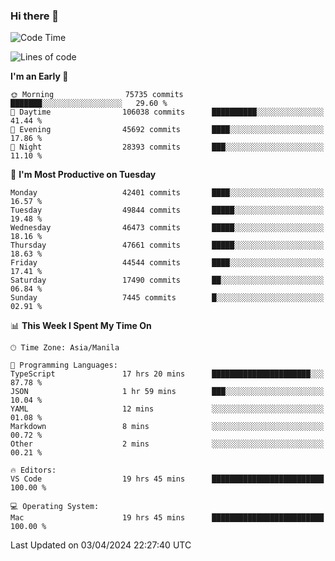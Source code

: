 ### Hi there 👋

<!--START_SECTION:waka-->
![Code Time](http://img.shields.io/badge/Code%20Time-5%2C013%20hrs%2043%20mins-blue)

![Lines of code](https://img.shields.io/badge/From%20Hello%20World%20I%27ve%20Written-116.3%20million%20lines%20of%20code-blue)

**I'm an Early 🐤** 

```text
🌞 Morning                75735 commits       ███████░░░░░░░░░░░░░░░░░░   29.60 % 
🌆 Daytime                106038 commits      ██████████░░░░░░░░░░░░░░░   41.44 % 
🌃 Evening                45692 commits       ████░░░░░░░░░░░░░░░░░░░░░   17.86 % 
🌙 Night                  28393 commits       ███░░░░░░░░░░░░░░░░░░░░░░   11.10 % 
```
📅 **I'm Most Productive on Tuesday** 

```text
Monday                   42401 commits       ████░░░░░░░░░░░░░░░░░░░░░   16.57 % 
Tuesday                  49844 commits       █████░░░░░░░░░░░░░░░░░░░░   19.48 % 
Wednesday                46473 commits       █████░░░░░░░░░░░░░░░░░░░░   18.16 % 
Thursday                 47661 commits       █████░░░░░░░░░░░░░░░░░░░░   18.63 % 
Friday                   44544 commits       ████░░░░░░░░░░░░░░░░░░░░░   17.41 % 
Saturday                 17490 commits       ██░░░░░░░░░░░░░░░░░░░░░░░   06.84 % 
Sunday                   7445 commits        █░░░░░░░░░░░░░░░░░░░░░░░░   02.91 % 
```


📊 **This Week I Spent My Time On** 

```text
🕑︎ Time Zone: Asia/Manila

💬 Programming Languages: 
TypeScript               17 hrs 20 mins      ██████████████████████░░░   87.78 % 
JSON                     1 hr 59 mins        ███░░░░░░░░░░░░░░░░░░░░░░   10.04 % 
YAML                     12 mins             ░░░░░░░░░░░░░░░░░░░░░░░░░   01.08 % 
Markdown                 8 mins              ░░░░░░░░░░░░░░░░░░░░░░░░░   00.72 % 
Other                    2 mins              ░░░░░░░░░░░░░░░░░░░░░░░░░   00.21 % 

🔥 Editors: 
VS Code                  19 hrs 45 mins      █████████████████████████   100.00 % 

💻 Operating System: 
Mac                      19 hrs 45 mins      █████████████████████████   100.00 % 
```


 Last Updated on 03/04/2024 22:27:40 UTC
<!--END_SECTION:waka-->


<!--
**rad182/rad182** is a ✨ _special_ ✨ repository because its `README.md` (this file) appears on your GitHub profile.

Here are some ideas to get you started:

- 🔭 I’m currently working on ...
- 🌱 I’m currently learning ...
- 👯 I’m looking to collaborate on ...
- 🤔 I’m looking for help with ...
- 💬 Ask me about ...
- 📫 How to reach me: ...
- 😄 Pronouns: ...
- ⚡ Fun fact: ...
-->
